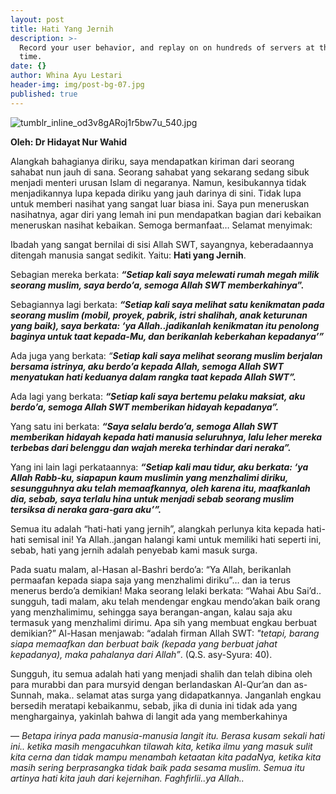 ```yaml
---
layout: post
title: Hati Yang Jernih
description: >-
  Record your user behavior, and replay on on hundreds of servers at the same
  time.
date: {}
author: Whina Ayu Lestari 
header-img: img/post-bg-07.jpg
published: true
---
```

![tumblr_inline_od3v8gARoj1r5bw7u_540.jpg]({{site.baseurl}}/_posts/tumblr_inline_od3v8gARoj1r5bw7u_540.jpg)

**Oleh: Dr Hidayat Nur Wahid** 

Alangkah bahagianya diriku, saya mendapatkan kiriman dari seorang sahabat nun jauh di sana. Seorang sahabat yang sekarang sedang sibuk menjadi menteri urusan Islam di negaranya. Namun, kesibukannya tidak menjadikannya lupa kepada diriku yang jauh darinya di sini. Tidak lupa untuk memberi nasihat yang sangat luar biasa ini. Saya pun meneruskan nasihatnya, agar diri yang lemah ini pun mendapatkan bagian dari kebaikan meneruskan nasihat kebaikan. Semoga bermanfaat… Selamat menyimak: 

Ibadah yang sangat bernilai di sisi Allah SWT, sayangnya, keberadaannya ditengah manusia sangat sedikit. Yaitu: **Hati yang Jernih**.

Sebagian mereka berkata: **_“Setiap kali saya melewati rumah megah milik seorang muslim, saya berdo’a, semoga Allah SWT memberkahinya_”.**

Sebagiannya lagi berkata: _**“Setiap kali saya melihat satu kenikmatan pada seorang muslim (mobil, proyek, pabrik, istri shalihah, anak keturunan yang baik), saya berkata: ‘ya Allah..jadikanlah kenikmatan itu penolong baginya untuk taat kepada-Mu, dan berikanlah keberkahan kepadanya’”**_

 Ada juga yang berkata: _“**Setiap kali saya melihat seorang muslim berjalan bersama istrinya, aku berdo’a kepada Allah, semoga Allah SWT menyatukan hati keduanya dalam rangka taat kepada Allah SWT”.**_

 Ada lagi yang berkata: _**“Setiap kali saya bertemu pelaku maksiat, aku berdo’a, semoga Allah SWT memberikan hidayah kepadanya”.**_

Yang satu ini berkata: _**“Saya selalu berdo’a, semoga Allah SWT memberikan hidayah kepada hati manusia seluruhnya, lalu leher mereka terbebas dari belenggu dan wajah mereka terhindar dari neraka”.**_

Yang ini lain lagi perkataannya: _**“Setiap kali mau tidur, aku berkata: ‘ya Allah Rabb-ku, siapapun kaum muslimin yang menzhalimi diriku, sesungguhnya aku telah memaafkannya, oleh karena itu, maafkanlah dia, sebab, saya terlalu hina untuk menjadi sebab seorang muslim tersiksa di neraka gara-gara aku’”.**_

Semua itu adalah “hati-hati yang jernih”, alangkah perlunya kita kepada hati-hati semisal ini! Ya Allah..jangan halangi kami untuk memiliki hati seperti ini, sebab, hati yang jernih adalah penyebab kami masuk surga.  

Pada suatu malam, al-Hasan al-Bashri berdo’a: “Ya Allah, berikanlah permaafan kepada siapa saja yang menzhalimi diriku”… dan ia terus menerus berdo’a demikian! Maka seorang lelaki berkata: “Wahai Abu Sai’d.. sungguh, tadi malam, aku telah mendengar engkau mendo’akan baik orang yang menzhalimimu, sehingga saya berangan-angan, kalau saja aku termasuk yang menzhalimi dirimu. Apa sih yang membuat engkau berbuat demikian?” Al-Hasan menjawab: “adalah firman Allah SWT: _"tetapi, barang siapa memaafkan dan berbuat baik (kepada yang berbuat jahat kepadanya), maka pahalanya dari Allah”_. (Q.S. asy-Syura: 40). 

Sungguh, itu semua adalah hati yang menjadi shalih dan telah dibina oleh para murabbi dan para mursyid dengan berlandaskan Al-Qur’an dan as-Sunnah, maka.. selamat atas surga yang didapatkannya. Janganlah engkau bersedih meratapi kebaikanmu, sebab, jika di dunia ini tidak ada yang menghargainya, yakinlah bahwa di langit ada yang memberkahinya

 — _Betapa irinya pada manusia-manusia langit itu. Berasa kusam sekali hati ini.. ketika masih mengacuhkan tilawah kita, ketika ilmu yang masuk sulit kita cerna dan tidak mampu menambah ketaatan kita padaNya, ketika kita masih sering berprasangka tidak baik pada sesama muslim. Semua itu artinya hati kita jauh dari kejernihan. Faghfirlii..ya Allah.._

